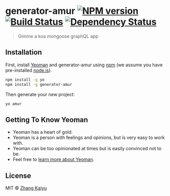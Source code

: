 # generator-amur [![NPM version][npm-image]][npm-url] [![Build Status][travis-image]][travis-url] [![Dependency Status][daviddm-image]][daviddm-url]
> Gimme a koa mongoose graphQL app

## Installation

First, install [Yeoman](http://yeoman.io) and generator-amur using [npm](https://www.npmjs.com/) (we assume you have pre-installed [node.js](https://nodejs.org/)).

```bash
npm install -g yo
npm install -g generator-amur
```

Then generate your new project:

```bash
yo amur
```

## Getting To Know Yeoman

 * Yeoman has a heart of gold.
 * Yeoman is a person with feelings and opinions, but is very easy to work with.
 * Yeoman can be too opinionated at times but is easily convinced not to be.
 * Feel free to [learn more about Yeoman](http://yeoman.io/).

## License

MIT © [Zhang Kaiyu]()


[npm-image]: https://badge.fury.io/js/generator-amur.svg
[npm-url]: https://npmjs.org/package/generator-amur
[travis-image]: https://travis-ci.org/zhangkaiyulw/generator-amur.svg?branch=master
[travis-url]: https://travis-ci.org/zhangkaiyulw/generator-amur
[daviddm-image]: https://david-dm.org/zhangkaiyulw/generator-amur.svg?theme=shields.io
[daviddm-url]: https://david-dm.org/zhangkaiyulw/generator-amur
